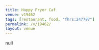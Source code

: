 ```yaml
---
title: Happy Fryer Caf
venue: v19462
tags: [restaurant, food, "fhrs:247787"]
permalink: /v/19462/
layout: venue
---
```

null